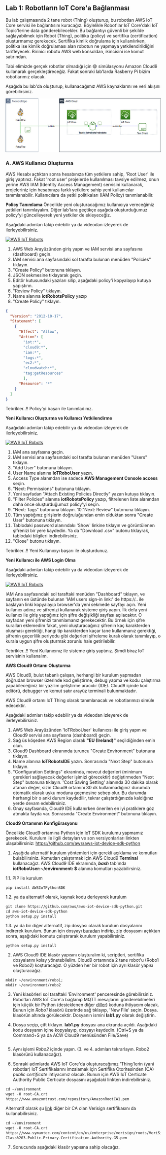 ## Lab 1: Robotların IoT Core'a Bağlanması

  Bu lab çalışmasında 2 tane robot (Thing) oluşturup, bu robotları AWS IoT Core servisi ile bağlantısını kuracağız. Böylelikle Robot'lar IoT Core'daki IoT Topic'lerine data gönderebilecekler. Bu bağlantıyı güvenli bir şekilde sağlayabilmek için Robot (Thing), politika (policy) ve sertifika (certification) oluşturmamız gerekecek. Sertifika kimlik doğrulama için kullanılırken, politika ise kimlik doğrulaması alan robotun ne yapmaya yetkilendirildiğini tarifleyecek.
  Birinici robotu AWS web konsoldan, ikincisini ise komut satırından.
  
  Tabi elimizde gerçek robotlar olmadığı için :smile: simülasyonu Amazon Cloud9 kullanarak gerçekleştireceğiz. Fakat sonraki lab'larda Rasberry Pi bizim robotlarımız olacak. 
 
 Aşağıda bu lab'da oluşturup, kullanacağımız AWS kaynaklarını ve veri akışını görebilirsiniz.
 
![alt text](https://github.com/halilbahadir/aws-iot-robots/blob/master/images/iot-lab1.jpg)


### A. AWS Kullanıcı Oluşturma

AWS Hesabı açtıktan sonra hesabınıza tüm yetkilere sahip, 'Root User' ile giriş yaptınız. Fakat 'root user' projelerde kullanılması tavsiye edilmez, onun yerine AWS IAM (Identity Access Management) servisini kullanarak, projeleriniz için hesabınıza farklı yetkilere sahip yeni kullanıcılar tanımlanabilir. Kullanıcılara da yetki politikaları (IAM Policy) tanımlanabilir. 

**Policy Tanımlama**
Öncelikle yeni oluşturacağımız kullanıcıya vereceğimiz yetkileri tanımlayalım. Diğer lab'lara geçtikçe aşağıda oluşturduğumuz policy'yi güncelleyerek yeni yetkiler de ekleyeceğiz. 

Aşağıdaki adımları takip edebilir ya da videodan izleyerek de ilerleyebilirsiniz.

[![AWS IoT Robots](http://img.youtube.com/vi/MBD8bsIcbkE/0.jpg)](http://www.youtube.com/watch?v=MBD8bsIcbkE "AWS IoT Robots Workshop")

1. AWS Web Arayüzünden giriş yapın ve IAM servisi ana sayfasına (dashboard) geçin.
2. IAM servisi ana sayfasındaki sol tarafta bulunan menüden "Policies" tıklayın.
3. "Create Policy" butonuna tıklayın.
4. JSON sekmesine tıklayarak geçin.
5. Editör kutusundaki yazıları silip, aşağıdaki policy'i kopyalayıp kutuya yapıştırın. 
6. "Review Policy" tıklayın.
7. Name alanına **iotRobotsPolicy** yazıp
8. "Create Policy" tıklayın.


```json
{
  "Version": "2012-10-17",
  "Statement": [
    {
      "Effect": "Allow",
      "Action": [
        "iot:*",
        "cloud9:*",
        "iam:*",
        "logs:*",
        "ec2:*",
        "cloudwatch:*",
        "tag:getResources"
        ],
      "Resource": "*"
    }
  ] 
}

```

Tebrikler..!! Policy'yi başarı ile tanımladınız.


**Yeni Kullanıcı Oluşturma ve Kullanıcı Yetkilendirme**

Aşağıdaki adımları takip edebilir ya da videodan izleyerek de ilerleyebilirsiniz.

[![AWS IoT Robots](http://img.youtube.com/vi/l9C80KwI7TE/0.jpg)](http://www.youtube.com/watch?v=l9C80KwI7TE "AWS IoT Robots Workshop")

1. IAM ana sayfasına geçin.
2. IAM servisi ana sayfasındaki sol tarafta bulunan menüden "Users" tıklayın.
3. "Add User" butonuna tıklayın.
4. User Name alanına **IoTRoboUser** yazın.
5. Access Type alanından ise sadece **AWS Management Console access** seçin.
6. "Next: Permissions" butonuna tıklayın.
7. Yeni sayfadan "Attach Existing Policies Directly" yazan kutuya tıklayın.
8. "Filter Policies" alanına **iotRobotsPolicy** yazıp, filtrelenen liste alanından daha önce oluşturduğumuz policy'yi seçin.
9. "Next: Tags" butonuna tıklayın.
10."Next: Review" butonuna tıklayın.
11. Tüm yaptığınız girişlerin doğruluğundan emin olduktan sonra "Create User" butonuna tıklayın.
12. Tablodaki password alanındakı 'Show' linkine tıklayın ve görüntülenen şifrenizi bir yere kaydedin. Ya da "Download .csv" butonu tıklayrak, tablodaki bilgileri indirebilirsiniz.
13. "Close" butonu tıklayın. 


Tebrikler..!! Yeni Kullanıcıyı başarı ile oluşturdunuz.


**Yeni Kullanıcı ile AWS Login Olma**

Aşağıdaki adımları takip edebilir ya da videodan izleyerek de ilerleyebilirsiniz.

[![AWS IoT Robots](http://img.youtube.com/vi/7_JVVkLa2RU/0.jpg)](http://www.youtube.com/watch?v=7_JVVkLa2RU "AWS IoT Robots Workshop")

IAM Ana sayfasındaki sol taraftaki menüden "Dashboard" tıklayın, ve sayfanın en üstünde bulunan 'IAM users sign-in link:' de https://.. ile başlayan linki kopyalayıp browser'da yeni sekmede sayfayı açın.  Yeni kullanıcı adınız ve şifrenizi kullanarak sisteme giriş yapın. İlk defa yeni kullanıcı ile giriş yaptığınız için şifre değişikliği sayfası açılacaktır. O sayfadan yeni şifrenizi tanımlamanız gerekecektir. Bu örnek için şifre kuralları eklemedim fakat, yeni oluşturacağınız şifrenin kaç karakterden oluşması gerektiği, hangi tip karakterden kaçar tane kullanmanız gerektiği, şifrenin geçerlilik periyodu gibi değerleri şifreleme kuralı olarak tanımlayıp, o kurala uygun şifre oluşturmak zorunlu hale getirilebilir. 

Tebrikler..!! Yeni Kullanıcınız ile sisteme giriş yaptınız. Şimdi biraz IoT servisinin kullanalım.



**AWS Cloud9 Ortamı Oluşturma**

AWS Cloud9, bulut tabanlı çalışan, herhangi bir kurulum yapmadan doğrudan browser üzerinde kod geliştirme, debug yapma ve kodu çalıştırma yapabileceğiniz bir yazılım geliştirme aracıdır (IDE). Cloud9 içinde kod editörü, debugger ve komut satır arayüz terminali bulunmaktadır.

AWS Cloud9 ortamı IoT Thing olarak tanımlanacak ve robotlarımızı simüle edecektir. 

Aşağıdaki adımları takip edebilir ya da videodan izleyerek de ilerleyebilirsiniz.

1. AWS Web Arayüzünden 'IoTRoboUser' kullanıcısı ile giriş yapın ve Cloud9 servisi ana sayfasına (dashboard) geçin.
2. Sağ üs köşeden AWS Region olarak **"EU (Ireland)"** seçildiğinden emin olun.
3. Cloud9 Dashboard ekranında turuncu "Create Environment" butonuna tıklayın.
4. Name alanına **IoTRobotsIDE** yazın. Sonrasında "Next Step" butonuna tıklayın.
5. "Configuration Settings" ekraninda, mevcut değerleri (minimum gerekleri sağlayacak değerler işimizi görecektir) değiştirmeden "Next Step" butonuna tıklayın. 'Cost Saving Setting' alanında 30 dakika olarak atanan değer, sizin Cloud9 ortamını 30 dk kullanmadığınız durumda otomatik olarak uyku moduna geçmesine sebep olur. Bu durumda herhangi bir o anki durum kaydedilir, tekrar çalıştırdığınızda kaldığınız yerde devam edebilirsiniz. 
6. Onay sayfasında, Cloud9 IDE kullanırken önerilen en iyi pratiklere göz atmakta fayda var. Sonrasında "Create Environment" butonuna tıklayın.


**Cloud9 Ortamının Konfigürasyonu**

Öncelikle Cloud9 ortamına Python için IoT SDK kurulumu yapmamız gerekecek. Kurulum ile ilgili detayları ve son versiyonlarları linkten ulaşabilirsiniz: https://github.com/aws/aws-iot-device-sdk-python

1. Aşağıda alternatif kurulum yöntemleri için gerekli açıklama ve komutları bulabilirsiniz. Komutları çalıştırmak için AWS Cloud9 **Terminal** kullanacağız. AWS Cloud9 IDE ekranında, **_bash_** tab'ında **iotRoboUser:~/environment: $** alanına komutları yazabilirsiniz. 

1.1. PIP ile kurulum

```
pip install AWSIoTPythonSDK
```

1.2. ya da alternatif olarak, kaynak kodu derleyerek kurulum

```
git clone https://github.com/aws/aws-iot-device-sdk-python.git
cd aws-iot-device-sdk-python
python setup.py install
```
1.3. ya da bir diğer alternatif, zip dosyası olarak kurulum dosyalarını indirerek kurulum. Bunun için dosyayı [buradan](https://s3.amazonaws.com/aws-iot-device-sdk-python/aws-iot-device-sdk-python-latest.zip) indirip, zip dosyasını açtıktan sonra, aşağıdaki komutu çalıştırarak kurulum yapabilirsiniz.

```
python setup.py install
```

2. AWS Cloud9 IDE klasör yapısını oluşturalım ki, scriptleri, sertifika dosyalarını kolay yönetebilelim. Cloud9 ortamında 2 tane robot'u (Robo1 ve Robo2) koşturacağız. O yüzden her bir robot için ayrı klasör yapısı oluşturacağız.

```
mkdir ~/environment/robo1; 
mkdir ~/environment/robo2
```
3. Yeni klasörleri sol taraftaki 'Environment' penceresinde görebilirsiniz. Robo'ları AWS IoT Core'a bağlanıp MQTT mesajlarını gönderebilmeleri için küçük bir Python (desteklenen diğer [diller](https://docs.aws.amazon.com/iot/latest/developerguide/iot-sdks.html)) koduna ihtiyacım olacak.
Bunun için _Robo1_ klasörü üzerinde sağ tıklayıp, 'New File' seçin. Dosya. klasörün altında görülecektir. Dosyanın ismini **lab1.py** olarak değiştirin.


4. Dosya seçip, çift tıklayın. **lab1.py** dosyası ana ekranda açıldı. Aşağıdaki kodu dosyanın içine kopyalayıp, dosyayı kaydedin. (Ctrl+S ya da Command+S ya da ACW Cloud9 menüsünden File/Save)

```python


```

5. Aynı işlemi _Robo2_ içinde yapın. (3. ve 4. adımları tekrarlayın. Robo2 klasörünü kullanacağız).

6. Sonraki adımlarda AWS IoT Core'da oluşturacağımız 'Thing'lerin (yani robotlar) IoT Sertifikalarını imzalamak için Sertifika Otoritesinden (CA) _public certificate_ ihtiyacımız olacak. Bunun için AWS IoT Certicate Authority Public Certicate dosyasını aşağıdaki linkten indirebilirsiniz.     


```
cd ~/environment
wget -O root-CA.crt https://www.amazontrust.com/repository/AmazonRootCA1.pem
```

Alternatif olarak şu [link](https://www.symantec.com/content/en/us/enterprise/verisign/roots/VeriSign-Class%203-Public-Primary-Certification-Authority-G5.pem) diğer bir CA olan Verisign sertifikasını da kullanabilirsiniz.


```
cd ~/environment
wget -O root-CA.crt https://www.symantec.com/content/en/us/enterprise/verisign/roots/VeriSign-Class%203-Public-Primary-Certification-Authority-G5.pem
```

7. Sonucunda aşağıdaki klasör yapısına sahip olacağız. <EKRAN GORUNTUSU>
  

